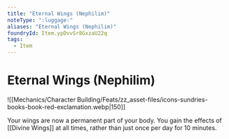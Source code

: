 ```yaml
---
title: "Eternal Wings (Nephilim)"
noteType: ":luggage:"
aliases: "Eternal Wings (Nephilim)"
foundryId: Item.ypDvvSr8GxzaU22q
tags:
  - Item
---
```


# Eternal Wings (Nephilim)
![[Mechanics/Character Building/Feats/zz_asset-files/icons-sundries-books-book-red-exclamation.webp|150]]

Your wings are now a permanent part of your body. You gain the effects of [[Divine Wings]] at all times, rather than just once per day for 10 minutes.
